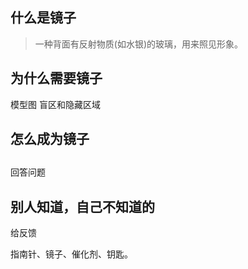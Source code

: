 ## 什么是镜子
>一种背面有反射物质(如水银)的玻璃，用来照见形象。

## 为什么需要镜子
模型图
盲区和隐藏区域

## 怎么成为镜子
## 
回答问题
## 别人知道，自己不知道的
给反馈

指南针、镜子、催化剂、钥匙。